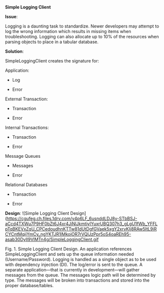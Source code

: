 **Simple Logging Client**

**Issue**:

Logging is a daunting task to standardize. Newer developers may attempt to log
the wrong information which results in missing items when troubleshooting.
Logging can also allocate up to 10% of the resources when parsing objects to
place in a tabular database.

**Solution**:

SimpleLoggingClient creates the signature for:

Application:

-   Log

-   Error

External Transaction:

-   Transaction

-   Error

Internal Transactions:

-   Transaction

-   Error

Message Queues

-   Messages

-   Error

Relational Databases

-   Transaction

-   Error

**Design**:
![Simple Logging Client Design](https://cgufeg.ch.files.1drv.com/y4p6LF_6usnddLDJ8y-STbBSJ-aCcd4TXWu7P9HF0bZt6J4xr4JiNlJkmtiyIYuxrUBQ307h3_gLgU1fWb_YFFLpTqBKEVxZqU_CPCedoudhnKTTw81dUtDgfGVaek5xgY2xrvKIj8RAw5ItL9iRCYCntMqijYmCy_ngYKTJR1lMkojOR7rVQIJzPpr5oS4oaREh95-asab30DylI9VlMTn4g/SimpleLoggingClient.gif

Fig. 1. Simple Logging Client Design. An application references
SimpleLoggingClient and sets up the queue information needed
(Username/Password). Logging is handled as a single object as to be used with
dependency injection (DI). The log/error is sent to the queue. A separate
application—that is currently in development—will gather messages from the
queue. The messages logic path will be determined by type. The messages will be
broken into transactions and stored into the proper database/tables.

